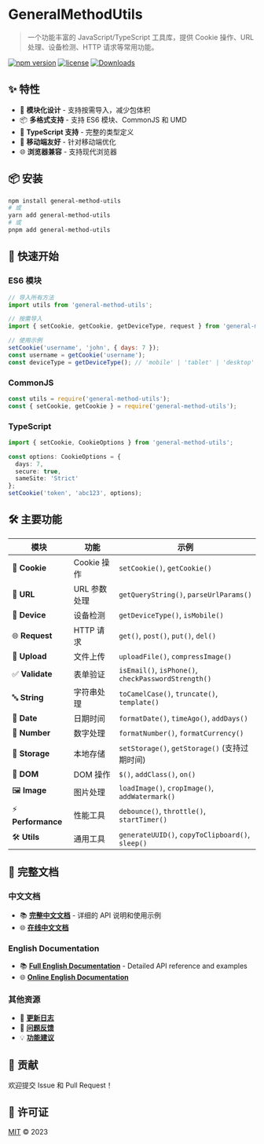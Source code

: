 # GeneralMethodUtils

> 一个功能丰富的 JavaScript/TypeScript 工具库，提供 Cookie 操作、URL 处理、设备检测、HTTP 请求等常用功能。

[![npm version](https://badge.fury.io/js/general-method-utils.svg)](https://badge.fury.io/js/general-method-utils)
[![license](https://img.shields.io/badge/license-MIT-blue.svg)](https://github.com/Mr6pets/General-method-encapsulation/blob/main/LICENSE)
[![Downloads](https://img.shields.io/npm/dm/general-method-utils.svg)](https://www.npmjs.com/package/general-method-utils)

## ✨ 特性

- 🚀 **模块化设计** - 支持按需导入，减少包体积
- 📦 **多格式支持** - 支持 ES6 模块、CommonJS 和 UMD
- 🔧 **TypeScript 支持** - 完整的类型定义
- 📱 **移动端友好** - 针对移动端优化
- 🌐 **浏览器兼容** - 支持现代浏览器

## 📦 安装

```bash
npm install general-method-utils
# 或
yarn add general-method-utils
# 或
pnpm add general-method-utils
```

## 🚀 快速开始

### ES6 模块
```javascript
// 导入所有方法
import utils from 'general-method-utils';

// 按需导入
import { setCookie, getCookie, getDeviceType, request } from 'general-method-utils';

// 使用示例
setCookie('username', 'john', { days: 7 });
const username = getCookie('username');
const deviceType = getDeviceType(); // 'mobile' | 'tablet' | 'desktop'
```

### CommonJS
```javascript
const utils = require('general-method-utils');
const { setCookie, getCookie } = require('general-method-utils');
```

### TypeScript
```typescript
import { setCookie, CookieOptions } from 'general-method-utils';

const options: CookieOptions = {
  days: 7,
  secure: true,
  sameSite: 'Strict'
};
setCookie('token', 'abc123', options);
```

## 🛠️ 主要功能

| 模块 | 功能 | 示例 |
|------|------|------|
| 🍪 **Cookie** | Cookie 操作 | `setCookie()`, `getCookie()` |
| 🔗 **URL** | URL 参数处理 | `getQueryString()`, `parseUrlParams()` |
| 📱 **Device** | 设备检测 | `getDeviceType()`, `isMobile()` |
| 🌐 **Request** | HTTP 请求 | `get()`, `post()`, `put()`, `del()` |
| 📁 **Upload** | 文件上传 | `uploadFile()`, `compressImage()` |
| ✅ **Validate** | 表单验证 | `isEmail()`, `isPhone()`, `checkPasswordStrength()` |
| 🔤 **String** | 字符串处理 | `toCamelCase()`, `truncate()`, `template()` |
| 📅 **Date** | 日期时间 | `formatDate()`, `timeAgo()`, `addDays()` |
| 🔢 **Number** | 数字处理 | `formatNumber()`, `formatCurrency()` |
| 💾 **Storage** | 本地存储 | `setStorage()`, `getStorage()` (支持过期时间) |
| 🎨 **DOM** | DOM 操作 | `$()`, `addClass()`, `on()` |
| 🖼️ **Image** | 图片处理 | `loadImage()`, `cropImage()`, `addWatermark()` |
| ⚡ **Performance** | 性能工具 | `debounce()`, `throttle()`, `startTimer()` |
| 🛠️ **Utils** | 通用工具 | `generateUUID()`, `copyToClipboard()`, `sleep()` |

## 📖 完整文档

### 中文文档
- 📚 **[完整中文文档](./docs/README.full.md)** - 详细的 API 说明和使用示例
- 🌐 **[在线中文文档](https://mr6pets.github.io/General-method-encapsulation/zh/)**

### English Documentation
- 📚 **[Full English Documentation](./docs/README.en.md)** - Detailed API reference and examples
- 🌐 **[Online English Documentation](https://mr6pets.github.io/General-method-encapsulation/en/)**

### 其他资源
- 📝 **[更新日志](./CHANGELOG.md)**
- 🐛 **[问题反馈](https://github.com/Mr6pets/General-method-encapsulation/issues)**
- 💡 **[功能建议](https://github.com/Mr6pets/General-method-encapsulation/discussions)**

## 🤝 贡献

欢迎提交 Issue 和 Pull Request！

## 📄 许可证

[MIT](https://github.com/Mr6pets/General-method-encapsulation/blob/main/LICENSE) © 2023